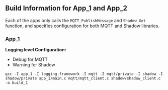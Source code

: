 ## Build Information for App_1 and App_2
Each of the apps only calls the `MQTT_PublishMessage` and `Shadow_Get` function, and specifies configuration for both MQTT and Shadow libraries.

### App_1 
<b>Logging level Configuration:</b>
* Debug for MQTT
* Warning for Shadow

`gcc -I app_1 -I logging-framework -I mqtt -I mqtt/private -I shadow -I shadow/private app_1/main.c mqtt/mqtt_client.c shadow/shadow_client.c -o build_1`